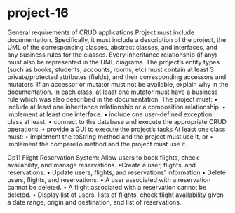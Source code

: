 # project-16
General requirements of CRUD applications
Project must include documentation. Specifically, it must include a description of the project,
the UML of the corresponding classes, abstract classes, and interfaces, and any business rules
for the classes.
Every inheritance relationship (if any) must also be represented in the UML diagrams.
The project’s entity types (such as books, students, accounts, rooms, etc) must contain at least
3 private/protected attributes (fields), and their corresponding accessors and mutators. If an
accessor or mutator must not be available, explain why in the documentation.
In each class, at least one mutator must have a business rule which was also described in the
documentation.
The project must:
• include at least one inheritance relationship or a composition relationship.
• implement at least one interface.
• include one user-defined exception class at least.
• connect to the database and execute the appropriate CRUD operations.
• provide a GUI to execute the project’s tasks
At least one class must:
• implement the toString method and the project must use it, or
• implement the compareTo method and the project must use it.

Gp11 Flight Reservation System: Allow users to book flights, check availability, and manage reservations.
•Create a user, flights, and reservations.
• Update users, flights, and reservations’ information
• Delete users, flights, and reservations.
  • A user associated with a reservation cannot be deleted.
  • A flight associated with a reservation cannot be deleted.
• Display list of users, lists of flights, check flight availability given a date range, origin and destination, and list of reservations.
